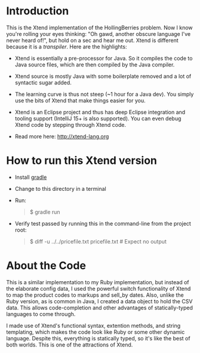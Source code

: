 Introduction
============

This is the Xtend implementation of the HollingBerries problem. Now I know you're rolling your eyes thinking: "Oh gawd, another obscure language I've never heard of!", but hold on a sec and hear me out. Xtend is different because it is a *transpiler*. Here are the highlights:

* Xtend is essentially a pre-processor for Java. So it compiles the code to Java source files, which are then compiled by the Java compiler.

* Xtend source is mostly Java with some boilerplate removed and a lot of syntactic sugar added.

* The learning curve is thus not steep (~1 hour for a Java dev). You simply use the bits of Xtend that make things easier for you.

* Xtend is an Eclipse project and thus has deep Eclipse integration and tooling support (IntelliJ 15+ is also supported). You can even debug Xtend code by stepping through Xtend code.

* Read more here: http://xtend-lang.org

How to run this Xtend version
=============================

* Install [gradle][]

* Change to this directory in a terminal

* Run:

    > $ gradle run

* Verify test passed by running this in the command-line from the project root: 
    
    > $ diff -u ../../pricefile.txt pricefile.txt # Expect no output


About the Code
==============

This is a similar implementation to my Ruby implementation, but instead of the elaborate config data, I used the powerful switch functionality of Xtend to map the product codes to markups and sell_by dates. Also, unlike the Ruby version, as is common in Java, I created a data object to hold the CSV data. This allows code-completion and other advantages of statically-typed languages to come through.

I made use of Xtend's functional syntax, extention methods, and string templating, which makes the code look like Ruby or some other dynamic language. Despite this, everything is statically typed, so it's like the best of both worlds. This is one of the attractions of Xtend. 

 [gradle]: http://gradle.org/